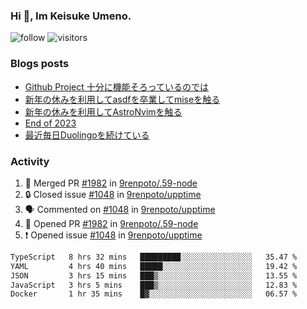 ### Hi 👋, Im Keisuke Umeno.

<!--
**9renpoto/9renpoto** is a ✨ _special_ ✨ repository because its `README.md` (this file) appears on your GitHub profile.

Here are some ideas to get you started:

- 🔭 I’m currently working on ...
- 🌱 I’m currently learning ...
- 👯 I’m looking to collaborate on ...
- 🤔 I’m looking for help with ...
- 💬 Ask me about ...
- 📫 How to reach me: ...
- 😄 Pronouns: ...
- ⚡ Fun fact: ...
-->

![follow](https://img.shields.io/github/followers/9renpoto?label=Follow&style=social)
![visitors](https://komarev.com/ghpvc/?username=9renpoto&label=Profile%20views&color=0e75b6&style=flat)

### Blogs posts

<!-- BLOG-POST-LIST:START -->
- [Github Project 十分に機能そろっているのでは](https://9renpoto.win/entry/2024/01/14/gh-projects)
- [新年の休みを利用してasdfを卒業してmiseを触る](https://9renpoto.win/entry/2024/01/07/mise)
- [新年の休みを利用してAstroNvimを触る](https://9renpoto.win/entry/2024/01/03/new-year-holidays)
- [End of 2023](https://9renpoto.win/entry/2023/12/31/end)
- [最近毎日Duolingoを続けている](https://9renpoto.win/entry/2023/12/05/duolingo)
<!-- BLOG-POST-LIST:END -->

### Activity

<!--START_SECTION:activity-->
1. 🎉 Merged PR [#1982](https://github.com/9renpoto/.59-node/pull/1982) in [9renpoto/.59-node](https://github.com/9renpoto/.59-node)
2. 🔒 Closed issue [#1048](https://github.com/9renpoto/upptime/issues/1048) in [9renpoto/upptime](https://github.com/9renpoto/upptime)
3. 🗣 Commented on [#1048](https://github.com/9renpoto/upptime/issues/1048#issuecomment-1902071729) in [9renpoto/upptime](https://github.com/9renpoto/upptime)
4. 💪 Opened PR [#1982](https://github.com/9renpoto/.59-node/pull/1982) in [9renpoto/.59-node](https://github.com/9renpoto/.59-node)
5. ❗ Opened issue [#1048](https://github.com/9renpoto/upptime/issues/1048) in [9renpoto/upptime](https://github.com/9renpoto/upptime)
<!--END_SECTION:activity-->

<!--START_SECTION:waka-->

```txt
TypeScript   8 hrs 32 mins   █████████░░░░░░░░░░░░░░░░   35.47 %
YAML         4 hrs 40 mins   █████░░░░░░░░░░░░░░░░░░░░   19.42 %
JSON         3 hrs 15 mins   ███▒░░░░░░░░░░░░░░░░░░░░░   13.55 %
JavaScript   3 hrs 5 mins    ███▒░░░░░░░░░░░░░░░░░░░░░   12.83 %
Docker       1 hr 35 mins    █▓░░░░░░░░░░░░░░░░░░░░░░░   06.57 %
```

<!--END_SECTION:waka-->
